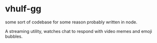 # vhulf-gg
some sort of codebase for some reason probably written in node.

A streaming utility, watches chat to respond with video memes and emoji bubbles.
